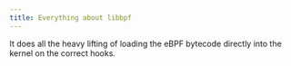 ```yaml
---
title: Everything about libbpf
---
```


It does all the heavy lifting of loading the eBPF bytecode directly into the
kernel on the correct hooks.
